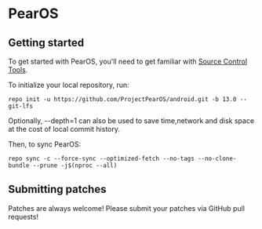PearOS
===========

Getting started
---------------

To get started with PearOS, you'll need to get familiar with [Source Control Tools](https://source.android.com/setup/develop).

To initialize your local repository, run:
```
repo init -u https://github.com/ProjectPearOS/android.git -b 13.0 --git-lfs
```
Optionally, --depth=1 can also be used to save time,network and disk space at the cost of local commit history.

Then, to sync PearOS:
```
repo sync -c --force-sync --optimized-fetch --no-tags --no-clone-bundle --prune -j$(nproc --all)
```


Submitting patches
------------------
Patches are always welcome! Please submit your patches via GitHub pull requests!
